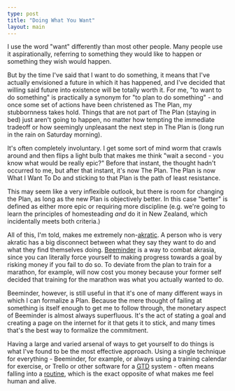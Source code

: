 ```yaml
---
type: post
title: "Doing What You Want"
layout: main
---
```


I use the word "want" differently than most other people. Many people use it aspirationally, referring to something they would like to happen or something they wish would happen.

But by the time I've said that I want to do something, it means that I've actually envisioned a future in which it has happened, and I've decided that willing said future into existence will be totally worth it. For me, "to want to do something" is practically a synonym for "to plan to do something" - and once some set of actions have been christened as The Plan, my stubbornness takes hold. Things that are not part of The Plan (staying in bed) just aren't going to happen, no matter how tempting the immediate tradeoff or how seemingly unpleasant the next step in The Plan is (long run in the rain on Saturday morning).

It's often completely involuntary. I get some sort of mind worm that crawls around and then flips a light bulb that makes me think "wait a second - you know what would be really epic?" Before that instant, the thought hadn't occurred to me, but after that instant, it's now The Plan. The Plan is now What I Want To Do and sticking to that Plan is the path of least resistance.

This may seem like a very inflexible outlook, but there is room for changing the Plan, as long as the new Plan is objectively better. In this case "better" is defined as either more epic or requiring more discipline (e.g. we're going to learn the principles of homesteading *and* do it in New Zealand, which incidentally meets both criteria.)

All of this, I'm told, makes me extremely non-[akratic][akrasia]. A person who is very akratic has a big disconnect between what they say they want to do and what they find themselves doing. [Beeminder][beeminder] is a way to combat akrasia, since you can literally force yourself to making progress towards a goal by risking money if you fail to do so. To deviate from the plan to train for a marathon, for example, will now cost you money because your former self decided that training for the marathon was what you actually wanted to do.

Beeminder, however, is still useful in that it's one of many different ways in which I can formalize a Plan. Because the mere thought of failing at something is itself enough to get me to follow through, the monetary aspect of Beeminder is almost always superfluous. It's the act of stating a goal and creating a page on the internet for it that gets it to stick, and many times that's the best way to formalize the commitment.

Having a large and varied arsenal of ways to get yourself to do things is what I've found to be the most effective approach. Using a single technique for everything - Beeminder, for example, or always using a training calendar for exercise, or Trello or other software for a [GTD][GTD] system - often means falling into a [routine][routine], which is the exact opposite of what makes me feel human and alive.

[beeminder]: https://www.beeminder.com
[wwoof]: http://www.wwoof.se
[routine]: http://andybrett.com/routine
[GTD]: https://en.wikipedia.org/wiki/Getting_Things_Done
[akrasia]: https://en.wikipedia.org/wiki/Akrasia
